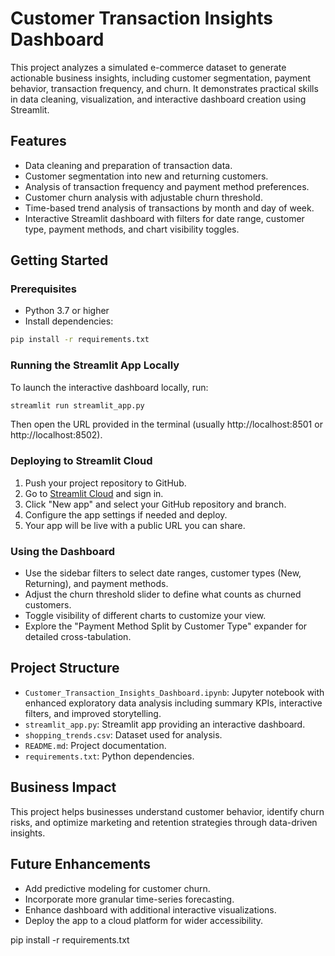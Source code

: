
# Customer Transaction Insights Dashboard

This project analyzes a simulated e-commerce dataset to generate actionable business insights, including customer segmentation, payment behavior, transaction frequency, and churn. It demonstrates practical skills in data cleaning, visualization, and interactive dashboard creation using Streamlit.

## Features

- Data cleaning and preparation of transaction data.
- Customer segmentation into new and returning customers.
- Analysis of transaction frequency and payment method preferences.
- Customer churn analysis with adjustable churn threshold.
- Time-based trend analysis of transactions by month and day of week.
- Interactive Streamlit dashboard with filters for date range, customer type, payment methods, and chart visibility toggles.

## Getting Started

### Prerequisites

- Python 3.7 or higher
- Install dependencies:

```bash
pip install -r requirements.txt
```

### Running the Streamlit App Locally

To launch the interactive dashboard locally, run:

```bash
streamlit run streamlit_app.py
```

Then open the URL provided in the terminal (usually http://localhost:8501 or http://localhost:8502).

### Deploying to Streamlit Cloud

1. Push your project repository to GitHub.
2. Go to [Streamlit Cloud](https://streamlit.io/cloud) and sign in.
3. Click "New app" and select your GitHub repository and branch.
4. Configure the app settings if needed and deploy.
5. Your app will be live with a public URL you can share.

### Using the Dashboard

- Use the sidebar filters to select date ranges, customer types (New, Returning), and payment methods.
- Adjust the churn threshold slider to define what counts as churned customers.
- Toggle visibility of different charts to customize your view.
- Explore the "Payment Method Split by Customer Type" expander for detailed cross-tabulation.

## Project Structure

- `Customer_Transaction_Insights_Dashboard.ipynb`: Jupyter notebook with enhanced exploratory data analysis including summary KPIs, interactive filters, and improved storytelling.
- `streamlit_app.py`: Streamlit app providing an interactive dashboard.
- `shopping_trends.csv`: Dataset used for analysis.
- `README.md`: Project documentation.
- `requirements.txt`: Python dependencies.

## Business Impact

This project helps businesses understand customer behavior, identify churn risks, and optimize marketing and retention strategies through data-driven insights.

## Future Enhancements

- Add predictive modeling for customer churn.
- Incorporate more granular time-series forecasting.
- Enhance dashboard with additional interactive visualizations.
- Deploy the app to a cloud platform for wider accessibility.

pip install -r requirements.txt
